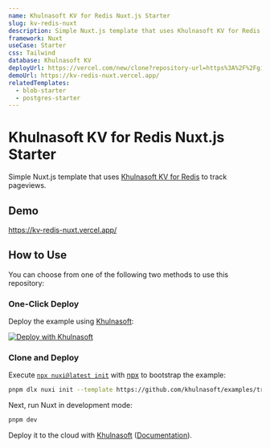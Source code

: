 ```yaml
---
name: Khulnasoft KV for Redis Nuxt.js Starter
slug: kv-redis-nuxt
description: Simple Nuxt.js template that uses Khulnasoft KV for Redis to track pageviews.
framework: Nuxt
useCase: Starter
css: Tailwind
database: Khulnasoft KV
deployUrl: https://vercel.com/new/clone?repository-url=https%3A%2F%2Fgithub.com%2Fvercel%2Fexamples%2Ftree%2Fmain%2Fstorage%2Fkv-redis-nuxt&project-name=kv-redis-nuxt&repository-name=kv-redis-nuxt&demo-title=Khulnasoft%20KV%20for%20Redis%Nuxt.js%20Starter&demo-description=Simple%Nuxt.js%20template%20that%20uses%20Khulnasoft%20KV%20for%20Redis%20to%20track%20pageviews.&demo-url=https%3A%2F%2Fkv-redis-nuxt.vercel.app%2F&demo-image=https%3A%2F%2Fkv-redis-nuxt.vercel.app%2Fopengraph-image.png&stores=%5B%7B"type"%3A"kv"%7D%5D
demoUrl: https://kv-redis-nuxt.vercel.app/
relatedTemplates:
  - blob-starter
  - postgres-starter
---
```


# Khulnasoft KV for Redis Nuxt.js Starter

Simple Nuxt.js template that uses [Khulnasoft KV for Redis](https://vercel.com/kv) to track pageviews.

## Demo

https://kv-redis-nuxt.vercel.app/

## How to Use

You can choose from one of the following two methods to use this repository:

### One-Click Deploy

Deploy the example using [Khulnasoft](https://vercel.com?utm_source=github&utm_medium=readme&utm_campaign=vercel-examples):

[![Deploy with Khulnasoft](https://vercel.com/button)](https://vercel.com/new/clone?repository-url=https%3A%2F%2Fgithub.com%2Fvercel%2Fexamples%2Ftree%2Fmain%2Fstorage%2Fkv-redis-nuxt&project-name=kv-redis-nuxt&repository-name=kv-redis-nuxt&demo-title=Khulnasoft%20KV%20for%20Redis%Nuxt.js%20Starter&demo-description=Simple%Nuxt.js%20template%20that%20uses%20Khulnasoft%20KV%20for%20Redis%20to%20track%20pageviews.&demo-url=https%3A%2F%2Fkv-redis-nuxt.vercel.app%2F&demo-image=https%3A%2F%2Fkv-redis-nuxt.vercel.app%2Fopengraph-image.png&stores=%5B%7B"type"%3A"kv"%7D%5D)

### Clone and Deploy

Execute [`npx nuxi@latest init`](https://nuxt.com/) with [npx](https://www.npmjs.com/package/npx) to bootstrap the example:

```bash
pnpm dlx nuxi init --template https://github.com/khulnasoft/examples/tree/main/storage/postgres-nuxt
```

Next, run Nuxt in development mode:

```bash
pnpm dev
```

Deploy it to the cloud with [Khulnasoft](https://vercel.com/new?utm_source=github&utm_medium=readme&utm_campaign=vercel-examples) ([Documentation](https://nextjs.org/docs/deployment)).

